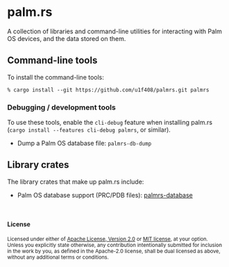 # palm.rs

A collection of libraries and command-line utilities for interacting with Palm
OS devices, and the data stored on them.

## Command-line tools

To install the command-line tools:

```shell
% cargo install --git https://github.com/u1f408/palmrs.git palmrs
```

### Debugging / development tools

To use these tools, enable the `cli-debug` feature when installing palm.rs
(`cargo install --features cli-debug palmrs`, or similar).

* Dump a Palm OS database file: `palmrs-db-dump`

## Library crates

The library crates that make up palm.rs include:

* Palm OS database support (PRC/PDB files): [palmrs-database][]


[palmrs-database]: ./palmrs-database/README.md


<br>

#### License

<sup>
Licensed under either of
<a href="http://www.apache.org/licenses/LICENSE-2.0">Apache License, Version
2.0</a> or <a href="http://opensource.org/licenses/MIT">MIT license</a>, at
your option.
</sup>

<br>

<sub>
Unless you explicitly state otherwise, any contribution intentionally submitted
for inclusion in the work by you, as defined in the Apache-2.0 license, shall
be dual licensed as above, without any additional terms or conditions.
</sub>
